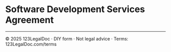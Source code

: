 # Software Development Services Agreement

---
© 2025 123LegalDoc · DIY form · Not legal advice · Terms: 123LegalDoc.com/terms
